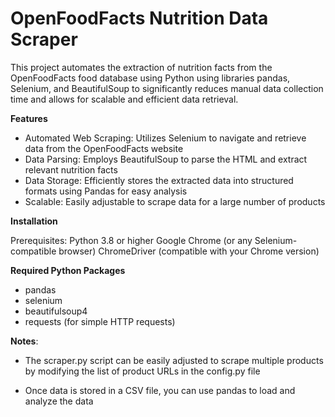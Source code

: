 # OpenFoodFacts Nutrition Data Scraper

This project automates the extraction of nutrition facts from the OpenFoodFacts food database using Python using libraries pandas, Selenium, and BeautifulSoup to significantly reduces manual data collection time and allows for scalable and efficient data retrieval.

**Features**
- Automated Web Scraping: Utilizes Selenium to navigate and retrieve data from the OpenFoodFacts website
- Data Parsing: Employs BeautifulSoup to parse the HTML and extract relevant nutrition facts
- Data Storage: Efficiently stores the extracted data into structured formats using Pandas for easy analysis
- Scalable: Easily adjustable to scrape data for a large number of products

**Installation**

Prerequisites:
Python 3.8 or higher
Google Chrome (or any Selenium-compatible browser)
ChromeDriver (compatible with your Chrome version)

**Required Python Packages**

- pandas
- selenium
- beautifulsoup4
- requests (for simple HTTP requests)

**Notes**:

- The scraper.py script can be easily adjusted to scrape multiple products by modifying the list of product URLs in the config.py file

- Once data is stored in a CSV file, you can use pandas to load and analyze the data 
